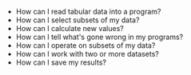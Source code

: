 -   How can I read tabular data into a program?
-   How can I select subsets of my data?
-   How can I calculate new values?
-   How can I tell what's gone wrong in my programs?
-   How can I operate on subsets of my data?
-   How can I work with two or more datasets?
-   How can I save my results?

